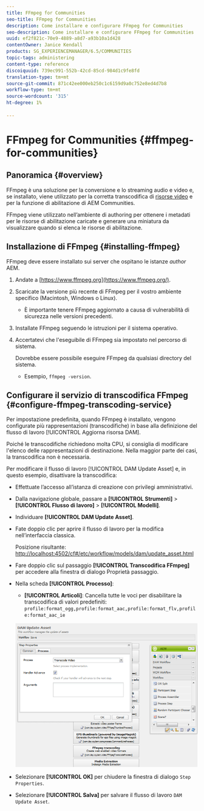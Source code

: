 ```yaml
---
title: FFmpeg for Communities
seo-title: FFmpeg for Communities
description: Come installare e configurare FFmpeg for Communities
seo-description: Come installare e configurare FFmpeg for Communities
uuid: ef2f821c-70e9-4889-a8d7-a93b10a1d428
contentOwner: Janice Kendall
products: SG_EXPERIENCEMANAGER/6.5/COMMUNITIES
topic-tags: administering
content-type: reference
discoiquuid: 739ec991-552b-42cd-85cd-984d1c9fe8fd
translation-type: tm+mt
source-git-commit: 871c42ee000eb250c1c6159d9a0c752e8ed4d7b8
workflow-type: tm+mt
source-wordcount: '315'
ht-degree: 1%

---
```



# FFmpeg for Communities {#ffmpeg-for-communities}

## Panoramica {#overview}

FFmpeg è una soluzione per la conversione e lo streaming audio e video e, se installato, viene utilizzato per la corretta transcodifica di [risorse video](../../help/sites-authoring/default-components-foundation.md#video) e per la funzione di abilitazione di AEM Communities.

FFmpeg viene utilizzato nell’ambiente di authoring per ottenere i metadati per le risorse di abilitazione caricate e generare una miniatura da visualizzare quando si elenca le risorse di abilitazione.

## Installazione di FFmpeg {#installing-ffmpeg}

FFmpeg deve essere installato sui server che ospitano le istanze *author* AEM.

1. Andate a [https://www.ffmpeg.org](https://www.ffmpeg.org/).
1. Scaricate la versione più recente di FFmpeg per il vostro ambiente specifico (Macintosh, Windows o Linux).

   * È importante tenere FFmpeg aggiornato a causa di vulnerabilità di sicurezza nelle versioni precedenti.

1. Installate FFmpeg seguendo le istruzioni per il sistema operativo.

1. Accertatevi che l&#39;eseguibile di FFmpeg sia impostato nel percorso di sistema.

   Dovrebbe essere possibile eseguire FFmpeg da qualsiasi directory del sistema.

   * Esempio, `ffmpeg -version`.

## Configurare il servizio di transcodifica FFmpeg {#configure-ffmpeg-transcoding-service}

Per impostazione predefinita, quando FFmpeg è installato, vengono configurate più rappresentazioni (transcodifiche) in base alla definizione del flusso di lavoro [!UICONTROL Aggiorna risorsa DAM].

Poiché le transcodifiche richiedono molta CPU, si consiglia di modificare l&#39;elenco delle rappresentazioni di destinazione. Nella maggior parte dei casi, la transcodifica non è necessaria.

Per modificare il flusso di lavoro [!UICONTROL DAM Update Asset] e, in questo esempio, disattivare la transcodifica:

* Effettuate l’accesso all’istanza di creazione con privilegi amministrativi.
* Dalla navigazione globale, passare a **[!UICONTROL Strumenti]** > **[!UICONTROL Flusso di lavoro]** > **[!UICONTROL Modelli]**.
* Individuare **[!UICONTROL DAM Update Asset]**.
* Fate doppio clic per aprire il flusso di lavoro per la modifica nell’interfaccia classica.

   Posizione risultante: [http://localhost:4502/cf#/etc/workflow/models/dam/update_asset.html](http://localhost:4502/cf#/etc/workflow/models/dam/update_asset.html)

* Fare doppio clic sul passaggio **[!UICONTROL Transcodifica FFmpeg]** per accedere alla finestra di dialogo Proprietà passaggio.
* Nella scheda **[!UICONTROL Processo]**:

   * **[!UICONTROL Articoli]**: Cancella tutte le voci per disabilitare la transcodifica di valori predefiniti:  `profile:format_ogg,profile:format_aac,profile:format_flv,profile:format_aac_ie`

   ![configure-ffmpeg](assets/configure-ffmpeg.png)

* Selezionare **[!UICONTROL OK]** per chiudere la finestra di dialogo `Step Properties`.

* Selezionare **[!UICONTROL Salva]** per salvare il flusso di lavoro `DAM Update Asset`.



